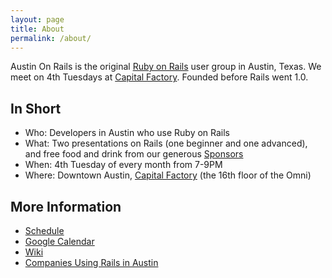 ```yaml
---
layout: page
title: About
permalink: /about/
---
```


Austin On Rails is the original [Ruby on Rails](http://rubyonrails.org/) user group in Austin, Texas. We meet on 4th Tuesdays at [Capital Factory](http://capitalfactory.com/). Founded before Rails went 1.0.

## In Short

* Who: Developers in Austin who use Ruby on Rails
* What: Two presentations on Rails (one beginner and one advanced), and free food and drink from our generous [Sponsors]({{site.url}}/sponsor)
* When: 4th Tuesday of every month from 7-9PM
* Where: Downtown Austin, [Capital Factory](http://capitalfactory.com/) (the 16th floor of the Omni)

## More Information
* [Schedule](https://github.com/austinonrails/members/wiki/2015-Meetings)
* [Google Calendar](http://www.google.com/calendar/embed?src=8cshfr43jabb15q5ehs23pd5lk%40group.calendar.google.com&ctz=America/Chicago)
* [Wiki](https://github.com/austinonrails/members/wiki/_pages)
* [Companies Using Rails in Austin](https://github.com/austinonrails/members/wiki/Which-Companies-Are-Using-Rails-In-Austin%3F)
